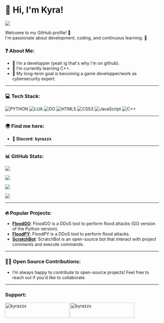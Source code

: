 # 👋 Hi, I'm Kyra!
![](https://count.getloli.com/get/@kyrazzx.github.readme)

Welcome to my GitHub profile! 🎉  
I'm passionate about development, coding, and continuous learning. 🚀

### ❓ About Me:
- 🔭 I’m a developper (yeah ig that's why i'm on github).
- 🌱 I’m currently learning C++.
- 🧩 My long-term goal is becoming a game developper/work as cybersecurity expert.

---

### 💻 Tech Stack:
![PYTHON](https://img.shields.io/badge/python-%23E34F26.svg?style=for-the-badge&logo=python&logoColor=white)  ![LUA](https://img.shields.io/badge/lua-%231572B6.svg?style=for-the-badge&logo=lua&logoColor=white) ![GO](https://img.shields.io/badge/GO-%2300599C.svg?style=for-the-badge&logo=c%2B%2B&logoColor=white) ![HTML5](https://img.shields.io/badge/html5-%23E34F26.svg?style=for-the-badge&logo=html5&logoColor=white) ![CSS3](https://img.shields.io/badge/css3-%231572B6.svg?style=for-the-badge&logo=css3&logoColor=white)
![JavaScript](https://img.shields.io/badge/javascript-%23323330.svg?style=for-the-badge&logo=javascript&logoColor=%23F7DF1E) ![C++](https://img.shields.io/badge/c++-%2300599C.svg?style=for-the-badge&logo=c%2B%2B&logoColor=white)

---

### 🌍 Find me here:
- 🔗 **Discord**: **kyrazzx**

---

### 📊 GitHub Stats:

![](https://github-readme-stats.vercel.app/api?username=kyrazzx&&show_icons=true8&theme=midnight-purple)

![](https://github-readme-stats.vercel.app/api/top-langs/?username=kyrazzx&langs_count=8&theme=midnight-purple)

![](https://github-profile-summary-cards.vercel.app/api/cards/profile-details?username=kyrazzx&theme=midnight_purple)

![](https://github-profile-trophy.vercel.app/?username=kyrazzx&theme=tokyonight)

---

### 🔥 Popular Projects:

- [**FloodGO**](https://github.com/kyrazzx/floodgo): FloodGO is a DDoS tool to perform flood attacks (GO version of the Python version).
- [**FloodPY**](https://github.com/kyrazzx/floodpy): FloodPY is a DDoS tool to perform flood attacks.
- [**ScratchBot**](https://github.com/kyrazzx/ScratchBot): ScratchBot is an open-source bot that interact with project comments and execute commands. 

---

### 🧑‍💻 Open Source Contributions:

- I’m always happy to contribute to open-source projects! Feel free to reach out if you'd like to collaborate.

---

<h3 align="left">Support:</h3>
<p><a href="https://www.buymeacoffee.com/kyrazzx"> <img align="left" src="https://cdn.buymeacoffee.com/buttons/v2/default-yellow.png" height="50" width="210" alt="kyrazzx" /></a><a href="https://ko-fi.com/kyrazzx"> <img align="left" src="https://cdn.ko-fi.com/cdn/kofi3.png?v=3" height="50" width="210" alt="kyrazzx" /></a></p><br><br>
